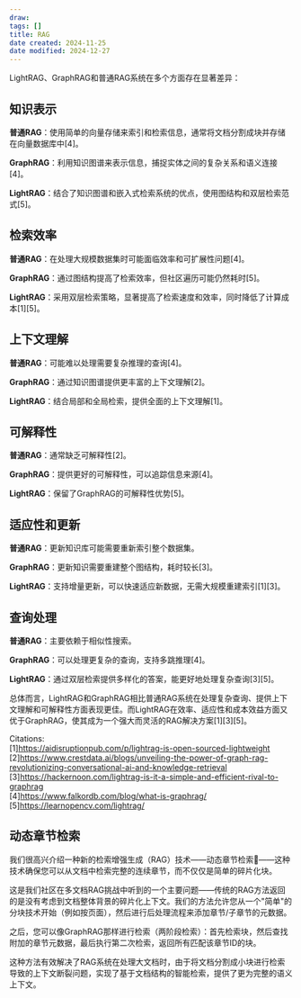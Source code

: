 ```yaml
---
draw:
tags: []
title: RAG
date created: 2024-11-25
date modified: 2024-12-27
---
```


LightRAG、GraphRAG和普通RAG系统在多个方面存在显著差异：

## 知识表示

**普通RAG**：使用简单的向量存储来索引和检索信息，通常将文档分割成块并存储在向量数据库中[4]。

**GraphRAG**：利用知识图谱来表示信息，捕捉实体之间的复杂关系和语义连接[4]。

**LightRAG**：结合了知识图谱和嵌入式检索系统的优点，使用图结构和双层检索范式[5]。

## 检索效率

**普通RAG**：在处理大规模数据集时可能面临效率和可扩展性问题[4]。

**GraphRAG**：通过图结构提高了检索效率，但社区遍历可能仍然耗时[5]。

**LightRAG**：采用双层检索策略，显著提高了检索速度和效率，同时降低了计算成本[1][5]。

## 上下文理解

**普通RAG**：可能难以处理需要复杂推理的查询[4]。

**GraphRAG**：通过知识图谱提供更丰富的上下文理解[2]。

**LightRAG**：结合局部和全局检索，提供全面的上下文理解[1]。

## 可解释性

**普通RAG**：通常缺乏可解释性[2]。

**GraphRAG**：提供更好的可解释性，可以追踪信息来源[4]。

**LightRAG**：保留了GraphRAG的可解释性优势[5]。

## 适应性和更新

**普通RAG**：更新知识库可能需要重新索引整个数据集。

**GraphRAG**：更新知识需要重建整个图结构，耗时较长[3]。

**LightRAG**：支持增量更新，可以快速适应新数据，无需大规模重建索引[1][3]。

## 查询处理

**普通RAG**：主要依赖于相似性搜索。

**GraphRAG**：可以处理更复杂的查询，支持多跳推理[4]。

**LightRAG**：通过双层检索提供多样化的答案，能更好地处理复杂查询[3][5]。

总体而言，LightRAG和GraphRAG相比普通RAG系统在处理复杂查询、提供上下文理解和可解释性方面表现更佳。而LightRAG在效率、适应性和成本效益方面又优于GraphRAG，使其成为一个强大而灵活的RAG解决方案[1][3][5]。

Citations:  
[1]https://aidisruptionpub.com/p/lightrag-is-open-sourced-lightweight  
[2]https://www.crestdata.ai/blogs/unveiling-the-power-of-graph-rag-revolutionizing-conversational-ai-and-knowledge-retrieval  
[3]https://hackernoon.com/lightrag-is-it-a-simple-and-efficient-rival-to-graphrag  
[4]https://www.falkordb.com/blog/what-is-graphrag/  
[5]https://learnopencv.com/lightrag/

## 动态章节检索

我们很高兴介绍一种新的检索增强生成（RAG）技术——动态章节检索💫——这种技术确保您可以从文档中检索完整的连续章节，而不仅仅是简单的碎片化块。

这是我们社区在多文档RAG挑战中听到的一个主要问题——传统的RAG方法返回的是没有考虑到文档整体背景的碎片化上下文。我们的方法允许您从一个"简单"的分块技术开始（例如按页面），然后进行后处理流程来添加章节/子章节的元数据。

之后，您可以像GraphRAG那样进行检索（两阶段检索）：首先检索块，然后查找附加的章节元数据，最后执行第二次检索，返回所有匹配该章节ID的块。

这种方法有效解决了RAG系统在处理大文档时，由于将文档分割成小块进行检索导致的上下文断裂问题，实现了基于文档结构的智能检索，提供了更为完整的语义上下文。
